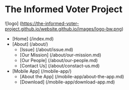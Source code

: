 # The Informed Voter Project
![logo] (https://the-informed-voter-project.github.io/website.github.io/images/logo-bw.png)

* [Home] (/index.md)
* [About] (/about/)
  * [Issue] (/about/issue.md)
  * [Our Mission] (/about/our-mission.md)
  * [Our People] (/about/our-people.md)
  * [Contact Us] (/about/constact-us.md)
* [Mobile App] (/mobile-app/)
  * [About the App] (/mobile-app/about-the-app.md)
  * [Download] (/mobile-app/download-app.md)

